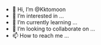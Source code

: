 - 👋 Hi, I’m @Kktomoon
- 👀 I’m interested in ...
- 🌱 I’m currently learning ...
- 💞️ I’m looking to collaborate on ...
- 📫 How to reach me ...

<!---
Kktomoon/Kktomoon is a ✨ special ✨ repository because its `README.md` (this file) appears on your GitHub profile.
You can click the Preview link to take a look at your changes.
--->
